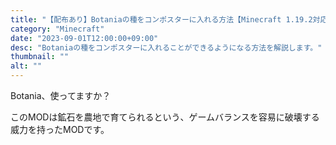 ```yaml
---
title: "【配布あり】Botaniaの種をコンポスターに入れる方法【Minecraft 1.19.2対応】"
category: "Minecraft"
date: "2023-09-01T12:00:00+09:00"
desc: "Botaniaの種をコンポスターに入れることができるようになる方法を解説します。"
thumbnail: ""
alt: ""
---
```


Botania、使ってますか？

このMODは鉱石を農地で育てられるという、ゲームバランスを容易に破壊する威力を持ったMODです。
